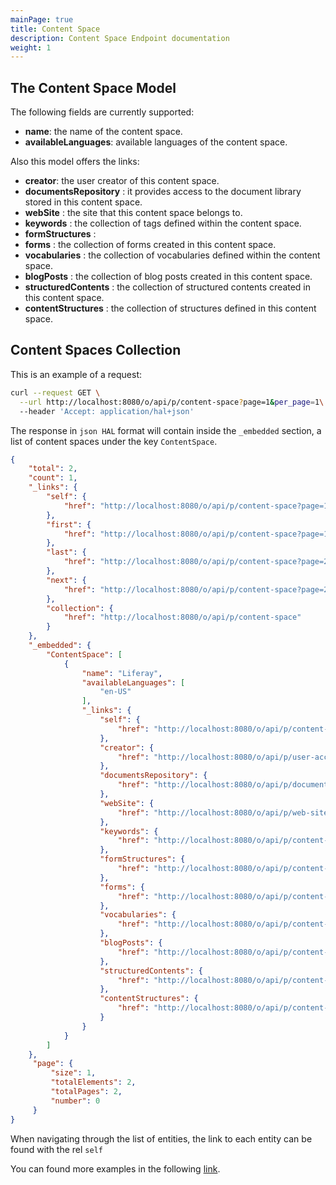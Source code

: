 ```yaml
---
mainPage: true
title: Content Space
description: Content Space Endpoint documentation
weight: 1
---
```


## The Content Space Model

The following fields are currently supported:

* **name**: the name of the content space.
* **availableLanguages**: available languages of the content space.

Also this model offers the links:

* **creator**: the user creator of this content space.
* **documentsRepository** : it provides access to the document library stored in this content space.
* **webSite** : the site that this content space belongs to. 
* **keywords** : the collection of tags defined within the content space.
* **formStructures** : 
* **forms** : the collection of forms created in this content space.
* **vocabularies** : the collection of vocabularies defined within the content space.
* **blogPosts** : the collection of blog posts created in this content space.
* **structuredContents** : the collection of structured contents created in this content space.
* **contentStructures** : the collection of structures defined in this content space.

## Content Spaces Collection

This is an example of a request: 

```bash
curl --request GET \
  --url http://localhost:8080/o/api/p/content-space?page=1&per_page=1\
  --header 'Accept: application/hal+json'

```

The response in `json HAL` format will contain inside the `_embedded` section, a list of content spaces under the key `ContentSpace`.

```json
{
    "total": 2,
    "count": 1,
    "_links": {
        "self": {
            "href": "http://localhost:8080/o/api/p/content-space?page=1&per_page=1"
        },
        "first": {
            "href": "http://localhost:8080/o/api/p/content-space?page=1&per_page=1"
        },
        "last": {
            "href": "http://localhost:8080/o/api/p/content-space?page=2&per_page=1"
        },
        "next": {
            "href": "http://localhost:8080/o/api/p/content-space?page=2&per_page=1"
        },
        "collection": {
            "href": "http://localhost:8080/o/api/p/content-space"
        }
    },
    "_embedded": {
        "ContentSpace": [
            {
                "name": "Liferay",
                "availableLanguages": [
                    "en-US"
                ],
                "_links": {
                    "self": {
                        "href": "http://localhost:8080/o/api/p/content-space/20199"
                    },
                    "creator": {
                        "href": "http://localhost:8080/o/api/p/user-account/20176"
                    },
                    "documentsRepository": {
                        "href": "http://localhost:8080/o/api/p/documents-repository/20199"
                    },
                    "webSite": {
                        "href": "http://localhost:8080/o/api/p/web-site/20199"
                    },
                    "keywords": {
                        "href": "http://localhost:8080/o/api/p/content-space/20199/keywords"
                    },
                    "formStructures": {
                        "href": "http://localhost:8080/o/api/p/content-space/20199/form-structures"
                    },
                    "forms": {
                        "href": "http://localhost:8080/o/api/p/content-space/20199/form"
                    },
                    "vocabularies": {
                        "href": "http://localhost:8080/o/api/p/content-space/20199/vocabularies"
                    },
                    "blogPosts": {
                        "href": "http://localhost:8080/o/api/p/content-space/20199/blog-posting"
                    },
                    "structuredContents": {
                        "href": "http://localhost:8080/o/api/p/content-space/20199/structured-contents"
                    },
                    "contentStructures": {
                        "href": "http://localhost:8080/o/api/p/content-space/20199/content-structures"
                    }
                }
            }
        ]
    },
     "page": {
         "size": 1,
         "totalElements": 2,
         "totalPages": 2,
         "number": 0
     }
}
```

When navigating through the list of entities, the link to each entity can be found with the rel `self`

You can found more examples in the following [link](/docs/content-space/examples.html).

